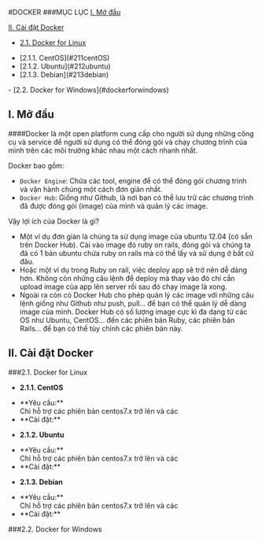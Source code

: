 #DOCKER
###MỤC LỤC
[I. Mở đầu](#modau)


[II. Cài đặt Docker](#caidatdocker)

- [2.1. Docker for Linux](#dockerforlinux)
<ul>
<li>		[2.1.1. CentOS](#211centOS)</li>
<li>		[2.1.2. Ubuntu](#212ubuntu)</li>
<li>		[2.1.3. Debian](#213debian)</li>
</ul>
- [2.2. Docker for Windows](#dockerforwindows) 

<a name="modau"></a>
## I. Mở đầu

####Docker là một open platform cung cấp cho người sử dụng những công cụ và service để người sử dụng có thể đóng gói và chạy chương trình của mình trên các môi trường khác nhau một cách nhanh nhất. 

Docker bao gồm:

- `Docker Engine`: Chứa các tool, engine để có thể đóng gói chương trình và vận hành chúng một cách đơn giản nhất.
- `Docker Hub`: Giống như Github, là nơi bạn có thể lưu trữ các chương trình đã được đóng gói (image) của mình và quản lý các image.

Vậy lợi ích của Docker là gì? 

- Một ví dụ đơn giản là chúng ta sử dụng image của ubuntu 12.04 (có sẵn trên Docker Hub). Cài vào image đó ruby on rails, đóng gói và chúng ta đã có 1 bản ubuntu chứa ruby on rails mà có thể lấy và sử dụng ở bất cứ đâu. 
- Hoặc một ví dụ trong Ruby on rail, việc deploy app sẽ trở nên dễ dàng hơn. Không còn những câu lệnh để deploy mà thay vào đó chỉ cần upload image của app lên server rồi sau đó chạy image là xong. 
- Ngoài ra còn có Docker Hub cho phép quản lý các image với những câu lệnh giống như Github như push, pull... để bạn có thể quản lý dễ dàng image của mình. Docker Hub có số lượng image cực kì đa dạng từ các OS như Ubuntu, CentOS... đến các phiên bản Ruby, các phiên bản Rails... để bạn có thể tùy chỉnh các phiên bản này.

<a name="caidatdocker"></a>
## II. Cài đặt Docker

<a name="dockerforlinux"></a>
###2.1. Docker for Linux

<a name="211centOS"></a>
- **2.1.1. CentOS**
<ul>
<li>**Yêu cầu:**</li>
Chỉ hỗ trợ các phiên bản centos7.x trở lên và các 
<li>**Cài đặt:**</li>
</ul>

<a name="212ubuntu"></a>
- **2.1.2. Ubuntu**
<ul>
<li>**Yêu cầu:**</li>
Chỉ hỗ trợ các phiên bản centos7.x trở lên và các 
<li>**Cài đặt:**</li>
</ul>

<a name="213debian"></a>
- **2.1.3. Debian**
<ul>
<li>**Yêu cầu:**</li>
Chỉ hỗ trợ các phiên bản centos7.x trở lên và các 
<li>**Cài đặt:**</li>
</ul>

<a name="dockerforwindows"></a>
###2.2. Docker for Windows